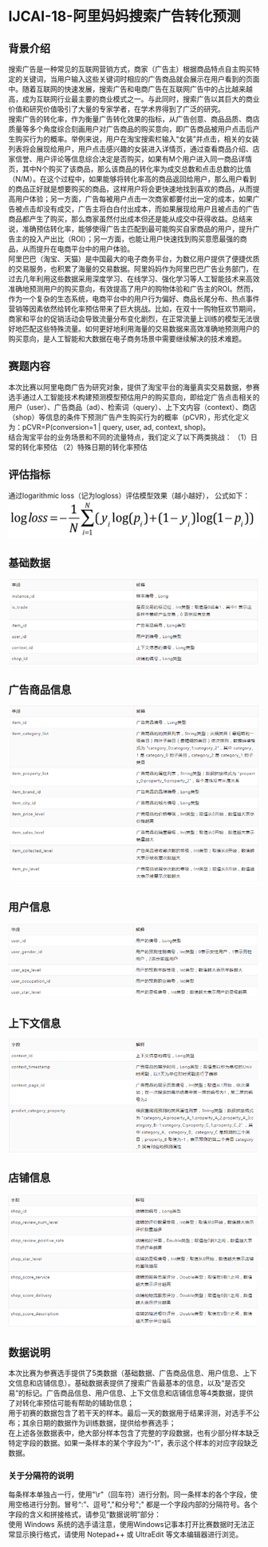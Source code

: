 IJCAI-18-阿里妈妈搜索广告转化预测
=====
## 背景介绍

搜索广告是一种常见的互联网营销方式，商家（广告主）根据商品特点自主购买特定的关键词，当用户输入这些关键词时相应的广告商品就会展示在用户看到的页面中。随着互联网的快速发展，搜索广告和电商广告在互联网广告中的占比越来越高，成为互联网行业最主要的商业模式之一。与此同时，搜索广告以其巨大的商业价值和研究价值吸引了大量的专家学者，在学术界得到了广泛的研究。\
   搜索广告的转化率，作为衡量广告转化效果的指标，从广告创意、商品品质、商店质量等多个角度综合刻画用户对广告商品的购买意向，即广告商品被用户点击后产生购买行为的概率。举例来说，用户在淘宝搜索栏输入“女装”并点击，相关的女装列表将会展现给用户，用户点击感兴趣的女装进入详情页，通过查看商品介绍、店家信誉、用户评论等信息综合决定是否购买，如果有M个用户进入同一商品详情页，其中N个购买了该商品，那么该商品的转化率为成交总数和点击总数的比值（N/M）。在这个过程中，如果能够将转化率高的商品返回给用户，那么用户看到的商品正好就是想要购买的商品，这样用户将会更快速地找到喜欢的商品，从而提高用户体验；另一方面，广告每被用户点击一次商家都要付出一定的成本，如果广告被点击却没有成交，广告主将白白付出成本，而如果展现给用户且被点击的广告商品都产生了购买，那么商家虽然付出成本但还是能从成交中获得收益。总结来说，准确预估转化率，能够使得广告主匹配到最可能购买自家商品的用户，提升广告主的投入产出比（ROI）；另一方面，也能让用户快速找到购买意愿最强的商品，从而提升在电商平台中的用户体验。\
   阿里巴巴（淘宝、天猫）是中国最大的电子商务平台，为数亿用户提供了便捷优质的交易服务，也积累了海量的交易数据。阿里妈妈作为阿里巴巴广告业务部门，在过去几年利用这些数据采用深度学习、在线学习、强化学习等人工智能技术来高效准确地预测用户的购买意向，有效提高了用户的购物体验和广告主的ROI。然而，作为一个复杂的生态系统，电商平台中的用户行为偏好、商品长尾分布、热点事件营销等因素依然给转化率预估带来了巨大挑战。比如，在双十一购物狂欢节期间，商家和平台的促销活动会导致流量分布变化剧烈，在正常流量上训练的模型无法很好地匹配这些特殊流量。如何更好地利用海量的交易数据来高效准确地预测用户的购买意向，是人工智能和大数据在电子商务场景中需要继续解决的技术难题。
## 赛题内容
本次比赛以阿里电商广告为研究对象，提供了淘宝平台的海量真实交易数据，参赛选手通过人工智能技术构建预测模型预估用户的购买意向，即给定广告点击相关的用户（user）、广告商品（ad）、检索词（query）、上下文内容（context）、商店（shop）等信息的条件下预测广告产生购买行为的概率（pCVR），形式化定义为：pCVR=P(conversion=1 | query, user, ad, context, shop)。\
结合淘宝平台的业务场景和不同的流量特点，我们定义了以下两类挑战：
（1）日常的转化率预估
（2）特殊日期的转化率预估
## 评估指标
通过logarithmic loss（记为logloss）评估模型效果（越小越好）， 公式如下：\
![image](https://raw.githubusercontent.com/liangxiao940517/IJCAI-18-/master/Image_folder/logloss.png)
## 基础数据
![image](https://raw.githubusercontent.com/liangxiao940517/IJCAI-18-/master/Image_folder/%E5%9F%BA%E7%A1%80%E6%95%B0%E6%8D%AE.png)
## 广告商品信息
![image](https://raw.githubusercontent.com/liangxiao940517/IJCAI-18-/master/Image_folder/%E5%B9%BF%E5%91%8A%E5%95%86%E5%93%81%E4%BF%A1%E6%81%AF.png)
## 用户信息
![image](https://raw.githubusercontent.com/liangxiao940517/IJCAI-18-/master/Image_folder/%E7%94%A8%E6%88%B7%E4%BF%A1%E6%81%AF.png)
## 上下文信息
![image](https://raw.githubusercontent.com/liangxiao940517/IJCAI-18-/master/Image_folder/%E4%B8%8A%E4%B8%8B%E6%96%87%E4%BF%A1%E6%81%AF.png)
## 店铺信息
![image](https://raw.githubusercontent.com/liangxiao940517/IJCAI-18-/master/Image_folder/%E5%BA%97%E9%93%BA%E4%BF%A1%E6%81%AF.png)
## 数据说明
本次比赛为参赛选手提供了5类数据（基础数据、广告商品信息、用户信息、上下文信息和店铺信息）。基础数据表提供了搜索广告最基本的信息，以及“是否交易”的标记。广告商品信息、用户信息、上下文信息和店铺信息等4类数据，提供了对转化率预估可能有帮助的辅助信息；\
用于初赛的数据包含了若干天的样本。最后一天的数据用于结果评测，对选手不公布；其余日期的数据作为训练数据，提供给参赛选手；\
在上述各张数据表中，绝大部分样本包含了完整的字段数据，也有少部分样本缺乏特定字段的数据。如果一条样本的某个字段为“-1”，表示这个样本的对应字段缺乏数据。
### 关于分隔符的说明
每条样本单独占一行，使用"\r"（回车符）进行分割。同一条样本的各个字段，使用空格进行分割。冒号“:”、逗号","和分号";" 都是一个字段内部的分隔符号。各个字段的含义和拼接格式，请参见“数据说明”部分：\
使用 Windows 系统的选手请注意，使用Windows记事本打开比赛数据时无法正常显示换行格式，请使用 Notepad++ 或 UltraEdit 等文本编辑器进行浏览。
